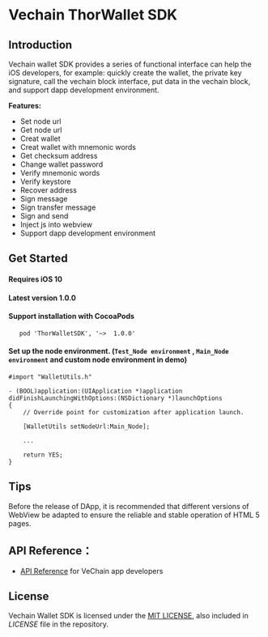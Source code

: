 # Vechain ThorWallet SDK    


## Introduction

Vechain wallet SDK provides a series of functional interface can help the iOS developers, for example: quickly create the wallet, the private key signature, call the vechain block interface, put data in the vechain block, and support dapp development environment.

**Features:**

- Set node url
- Get node url
- Creat wallet
- Creat wallet with mnemonic words
- Get checksum address
- Change wallet password
- Verify mnemonic words
- Verify keystore
- Recover address
- Sign message
- Sign transfer message
- Sign and send
- Inject js into webview
- Support dapp development environment


## Get Started 

####  Requires iOS 10

#### Latest version 1.0.0


#### Support installation with CocoaPods
 
 ```obj-c
    pod 'ThorWalletSDK', '~>  1.0.0'
 ```





#### Set up the node environment. (```Test_Node environment``` , ```Main_Node environment``` and custom node environment in demo)

```obj-c
#import "WalletUtils.h"
```
```obj-c
- (BOOL)application:(UIApplication *)application didFinishLaunchingWithOptions:(NSDictionary *)launchOptions
{
    // Override point for customization after application launch.
    
    [WalletUtils setNodeUrl:Main_Node];
    
    ...
    
    return YES;
}
````


## Tips

Before the release of DApp, it is recommended that different versions of WebView be adapted to ensure the reliable and stable operation of HTML 5 pages.

## API Reference：

+ [API Reference](https://vit.digonchain.com/vechain-mobile-apps/ios-wallet-sdk/blob/master/API%20Reference%20.md) for VeChain app developers

## License

Vechain Wallet SDK is licensed under the
[MIT LICENSE](https://mit-license.org), also included
in *LICENSE* file in the repository.



